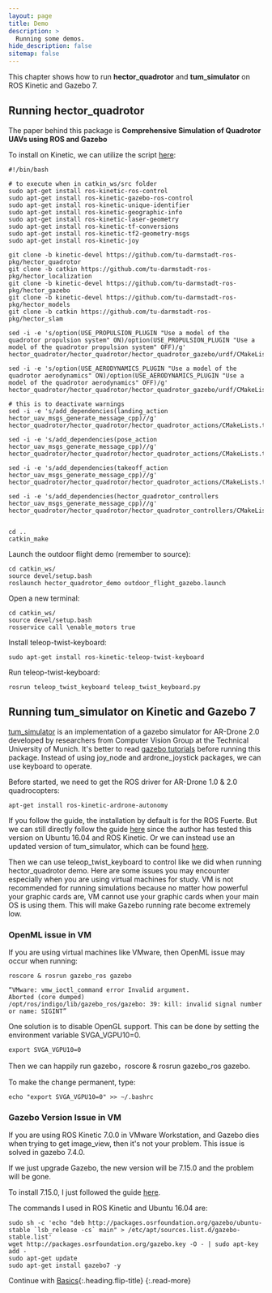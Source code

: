 ```yaml
---
layout: page
title: Demo
description: >
  Running some demos.
hide_description: false
sitemap: false
---
```


This chapter shows how to run **hector_quadrotor** and **tum_simulator** on ROS Kinetic and Gazebo 7.

## Running hector_quadrotor

The paper behind this package is **Comprehensive Simulation of Quadrotor UAVs using ROS and Gazebo**

To install on Kinetic, we can utilize the script [here](https://answers.ros.org/question/244776/is-it-possible-to-run-the-hector_quadrotor-demos-in-kinetic/):
~~~shell
#!/bin/bash

# to execute when in catkin_ws/src folder
sudo apt-get install ros-kinetic-ros-control
sudo apt-get install ros-kinetic-gazebo-ros-control
sudo apt-get install ros-kinetic-unique-identifier
sudo apt-get install ros-kinetic-geographic-info
sudo apt-get install ros-kinetic-laser-geometry
sudo apt-get install ros-kinetic-tf-conversions
sudo apt-get install ros-kinetic-tf2-geometry-msgs
sudo apt-get install ros-kinetic-joy

git clone -b kinetic-devel https://github.com/tu-darmstadt-ros-pkg/hector_quadrotor
git clone -b catkin https://github.com/tu-darmstadt-ros-pkg/hector_localization
git clone -b kinetic-devel https://github.com/tu-darmstadt-ros-pkg/hector_gazebo
git clone -b kinetic-devel https://github.com/tu-darmstadt-ros-pkg/hector_models
git clone -b catkin https://github.com/tu-darmstadt-ros-pkg/hector_slam

sed -i -e 's/option(USE_PROPULSION_PLUGIN "Use a model of the quadrotor propulsion system" ON)/option(USE_PROPULSION_PLUGIN "Use a model of the quadrotor propulsion system" OFF)/g' hector_quadrotor/hector_quadrotor/hector_quadrotor_gazebo/urdf/CMakeLists.txt

sed -i -e 's/option(USE_AERODYNAMICS_PLUGIN "Use a model of the quadrotor aerodynamics" ON)/option(USE_AERODYNAMICS_PLUGIN "Use a model of the quadrotor aerodynamics" OFF)/g' hector_quadrotor/hector_quadrotor/hector_quadrotor_gazebo/urdf/CMakeLists.txt

# this is to deactivate warnings
sed -i -e 's/add_dependencies(landing_action hector_uav_msgs_generate_message_cpp)//g' hector_quadrotor/hector_quadrotor/hector_quadrotor_actions/CMakeLists.txt

sed -i -e 's/add_dependencies(pose_action hector_uav_msgs_generate_message_cpp)//g' hector_quadrotor/hector_quadrotor/hector_quadrotor_actions/CMakeLists.txt

sed -i -e 's/add_dependencies(takeoff_action hector_uav_msgs_generate_message_cpp)//g' hector_quadrotor/hector_quadrotor/hector_quadrotor_actions/CMakeLists.txt

sed -i -e 's/add_dependencies(hector_quadrotor_controllers hector_uav_msgs_generate_message_cpp)//g' hector_quadrotor/hector_quadrotor/hector_quadrotor_controllers/CMakeLists.txt


cd ..
catkin_make
~~~

Launch the outdoor flight demo (remember to source):
~~~shell
cd catkin_ws/
source devel/setup.bash
roslaunch hector_quadrotor_demo outdoor_flight_gazebo.launch
~~~

Open a new terminal:
~~~shell
cd catkin_ws/
source devel/setup.bash
rosservice call \enable_motors true
~~~

Install teleop-twist-keyboard:
~~~shell
sudo apt-get install ros-kinetic-teleop-twist-keyboard
~~~

Run teleop-twist-keyboard:
~~~shell
rosrun teleop_twist_keyboard teleop_twist_keyboard.py
~~~

## Running tum_simulator on Kinetic and Gazebo 7

[tum_simulator](http://wiki.ros.org/tum_simulator) is an implementation of a gazebo simulator for AR-Drone 2.0 developed by researchers from Computer Vision Group at the Technical University of Munich. It's better to read [gazebo tutorials](http://www.ros.org/wiki/simulator_gazebo/Tutorials/) before running this package. Instead of using joy_node and ardrone_joystick packages, we can use keyboard to operate.

Before started, we need to get the ROS driver for AR-Drone 1.0 & 2.0 quadrocopters:
~~~shell
apt-get install ros-kinetic-ardrone-autonomy
~~~

If you follow the guide, the installation by default is for the ROS Fuerte. But we can still directly follow the guide [here](http://wiki.ros.org/tum_simulator) since the author has tested this version on Ubuntu 16.04 and ROS Kinetic. Or we can instead use an updated version of tum_simulator, which can be found [here](https://github.com/eborghi10/AR.Drone-ROS).

Then we can use teleop_twist_keyboard to control like we did when running hector_quadrotor demo. Here are some issues you may encounter especially when you are using virtual machines for study. VM is not recommended for running simulations because no matter how powerful your graphic cards are, VM cannot use your graphic cards when your main OS is using them. This will make Gazebo running rate become extremely low.

### OpenML issue in VM

If you are using virtual machines like VMware, then OpenML issue may occur when running: 
~~~shell
roscore & rosrun gazebo_ros gazebo
~~~

~~~shell
“VMware: vmw_ioctl_command error Invalid argument.
Aborted (core dumped)
/opt/ros/indigo/lib/gazebo_ros/gazebo: 39: kill: invalid signal number or name: SIGINT”
~~~

One solution is to disable OpenGL support. This can be done by setting the environment variable SVGA_VGPU10=0.

~~~shell
export SVGA_VGPU10=0
~~~

Then we can happily run gazebo，roscore & rosrun gazebo_ros gazebo.

To make the change permanent, type:
~~~shell
echo "export SVGA_VGPU10=0" >> ~/.bashrc
~~~

### Gazebo Version Issue in VM

If you are using ROS Kinetic 7.0.0 in VMware Workstation, and Gazebo dies when trying to get image_view, then it's not your problem. This issue is solved in gazebo 7.4.0.

If we just upgrade Gazebo, the new version will be 7.15.0 and the problem will be gone.

To install 7.15.0, I just followed the guide [here](http://gazebosim.org/tutorials?cat=install&tut=install_ubuntu&ver=7.0).

The commands I used in ROS Kinetic and Ubuntu 16.04 are:

~~~shell
sudo sh -c 'echo "deb http://packages.osrfoundation.org/gazebo/ubuntu-stable `lsb_release -cs` main" > /etc/apt/sources.list.d/gazebo-stable.list'
wget http://packages.osrfoundation.org/gazebo.key -O - | sudo apt-key add -
sudo apt-get update
sudo apt-get install gazebo7 -y
~~~

Continue with [Basics](basics.md){:.heading.flip-title}
{:.read-more}
